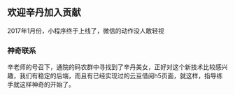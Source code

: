 ## 欢迎辛丹加入贡献
2017年1月份，小程序终于上线了，微信的动作没人敢轻视

### 神奇联系
辛老师的号召下，通院的码农群中寻找到了辛丹美女，正好对这个新技术比较感兴趣，我们有稳定的后端，而且有已经实现过的云豆借阅h5页面，就这样，指导练手就这样神奇的开始了。
